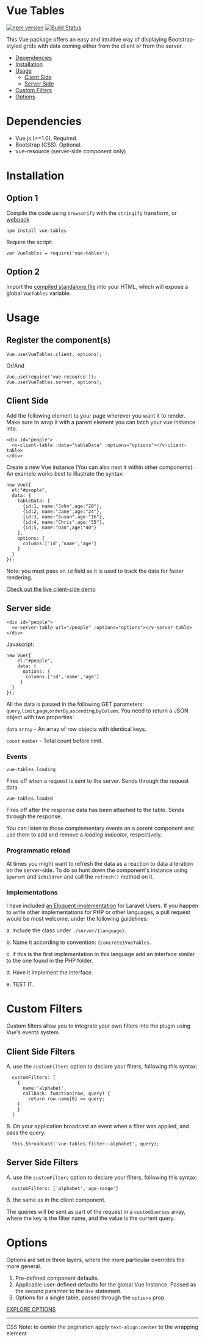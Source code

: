 # Vue Tables

[![npm version](https://badge.fury.io/js/vue-tables.svg)](https://badge.fury.io/js/vue-tables) [![Build Status](https://travis-ci.org/matfish2/vue-tables.svg)](https://travis-ci.org/matfish2/vue-tables)

This Vue package offers an easy and intuitive way of displaying Bootstrap-styled grids with data coming either from the client or from the server.

- [Dependencies](#dependencies)
- [Installation](#installation)
- [Usage](#usage)
    - [Client Side](#client-side)
    - [Server Side](#server-side)
- [Custom Filters](#custom-filters)
- [Options](#options)

# Dependencies

* Vue.js (>=1.0). Required.
* Bootstrap (CSS). Optional.
* vue-resource (server-side component only)

# Installation

## Option 1

Compile the code using `browserify` with the `stringify` transform, or [webpack](https://github.com/matfish2/vue-tables/issues/23)

    npm install vue-tables

Require the script:

    var VueTables = require('vue-tables');

## Option 2

Import the [compiled standalone file](https://raw.githubusercontent.com/matfish2/vue-tables/master/dist/vue-tables.min.js) into your HTML, which will expose a global `VueTables` variable.

# Usage

## Register the component(s)

    Vue.use(VueTables.client, options);

  Or/And

    Vue.use(require('vue-resource'));
    Vue.use(VueTables.server, options);

## Client Side

Add the following element to your page wherever you want it to render.
Make sure to wrap it with a parent element you can latch your vue instance into.

    <div id="people">
      <v-client-table :data="tableData" :options="options"></v-client-table>
    </div>

Create a new Vue instance (You can also nest it within other components). An example works best to illustrate the syntax:

    new Vue({
      el:"#people",
      data: {
        tableData: [
          {id:1, name:"John",age:"20"},
          {id:2, name:"Jane",age:"24"},
          {id:3, name:"Susan",age:"16"},
          {id:4, name:"Chris",age:"55"},
          {id:5, name:"Dan",age:"40"}
        ],
        options: {
          columns:['id','name','age']
        }
      }
    });

  Note: you must pass an `id` field as it is used to track the data for faster rendering.

  [Check out the live client-side demo](https://jsfiddle.net/matfish2/f5h8xwgn/)

## Server side

    <div id="people">
      <v-server-table url="/people" :options="options"></v-server-table>
    </div>

Javascript:

    new Vue({
        el:"#people",
        data: {
          options: {
           columns:['id','name','age']
         }
      }
    });

  All the data is passed in the following GET parameters: `query`,`limit`,`page`,`orderBy`,`ascending`,`byColumn`.
  You need to return a JSON object with two properties:

  `data` `array` - An array of row objects with identical keys.

  `count` `number` - Total count before limit.

### Events

`vue-tables.loading`

Fires off when a request is sent to the server. Sends through the request data.

`vue-tables.loaded`

Fires off after the response data has been attached to the table. Sends through the response.

You can listen to those complementary events on a parent component and use them to add and remove a *loading indicator*, respectively.

### Programmatic reload

At times you might want to refresh the data as a reaction to data alteration on the server-side. To do so hunt down the component's instance using `$parent` and `$children` and call the `refresh()` method on it.

### Implementations

  I have included [an Eloquent implementation](https://github.com/matfish2/vue-tables/tree/master/server/PHP) for Laravel Users.
  If you happen to write other implementations for PHP or other languages, a pull request would be most welcome, under the following guidelines:

  a. Include the class under `./server/{language}`.

  b. Name it according to convention: `{concrete}VueTables`.

  c. if this is the first implementation in this language add an interface similar to the one found in the PHP folder.

  d. Have it implement the interface.

  e. TEST IT.

# Custom Filters

Custom filters allow you to integrate your own filters into the plugin using Vue's events system.

## Client Side Filters

A. use the `customFilters` option to declare your filters, following this syntax:

      customFilters: [
        {
          name:'alphabet',
          callback: function(row, query) {
            return row.name[0] == query;
        }
        }
      ]

B. On your application broadcast an event when a filter was applied, and pass the query:

      this.$broadcast('vue-tables.filter::alphabet', query);

## Server Side Filters

A. use the `customFilters` option to declare your filters, following this syntax:

      customFilters: ['alphabet','age-range']

B. the same as in the client component.

The queries will be sent as part of the request in a `customQueries` array, where the key is the filter name, and the value is the current query.

# Options

Options are set in three layers, where the more particular overrides the more general.

1. Pre-defined component defaults.
2. Applicable user-defined defaults for the global Vue Instance. Passed as the second paramter to the `Use` statement.
3. Options for a single table, passed through the `options` prop.

[EXPLORE OPTIONS](//jsfiddle.net/matfish2/bp1g4khr/embedded/result/)

-----------------
CSS Note: to center the pagination apply `text-align:center` to the wrapping element
